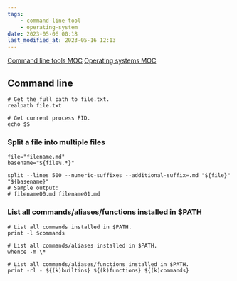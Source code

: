 ```yaml
---
tags:
    - command-line-tool
    - operating-system
date: 2023-05-06 00:18
last_modified_at: 2023-05-16 12:13
---
```


[Command line tools MOC](Command%20line%20tools%20MOC.md)
[Operating systems MOC](Operating%20systems%20MOC.md)

## Command line

```shell
# Get the full path to file.txt.
realpath file.txt

# Get current process PID.
echo $$
```

### Split a file into multiple files

```shell
file="filename.md"
basename="${file%.*}"

split --lines 500 --numeric-suffixes --additional-suffix=.md "${file}" "${basename}"
# Sample output:
# filename00.md filename01.md
```

### List all commands/aliases/functions installed in $PATH

```shell
# List all commands installed in $PATH.
print -l $commands

# List all commands/aliases installed in $PATH.
whence -m \*

# List all commands/aliases/functions installed in $PATH.
print -rl - ${(k)builtins} ${(k)functions} ${(k)commands}
```
